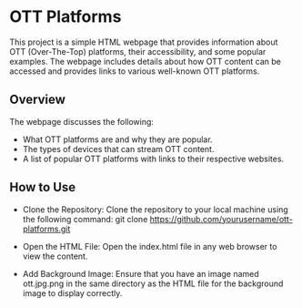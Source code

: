 # OTT Platforms

This project is a simple HTML webpage that provides information about OTT (Over-The-Top) platforms, their accessibility, and some popular examples. The webpage includes details about how OTT content can be accessed and provides links to various well-known OTT platforms.

## Overview

The webpage discusses the following:

- What OTT platforms are and why they are popular.
- The types of devices that can stream OTT content.
- A list of popular OTT platforms with links to their respective websites.

## How to Use

- Clone the Repository: Clone the repository to your local machine using the following command:
git clone https://github.com/yourusername/ott-platforms.git

- Open the HTML File: Open the index.html file in any web browser to view the content.

- Add Background Image: Ensure that you have an image named ott.jpg.png in the same directory as the HTML file for the background image to display correctly.

